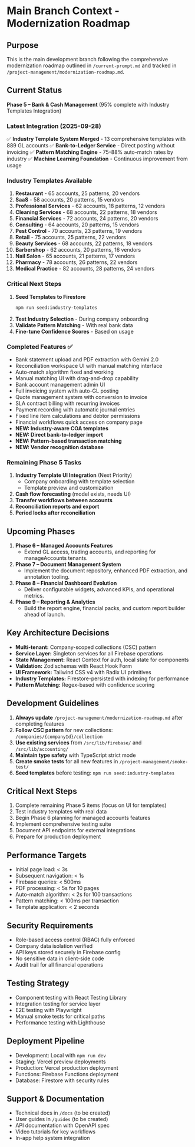 # Main Branch Context - Modernization Roadmap

## Purpose
This is the main development branch following the comprehensive modernization roadmap outlined in `/current-prompt.md` and tracked in `/project-management/modernization-roadmap.md`.

## Current Status
**Phase 5 – Bank & Cash Management** (95% complete with Industry Templates Integration)

### Latest Integration (2025-09-28)
✅ **Industry Template System Merged** - 13 comprehensive templates with 889 GL accounts
✅ **Bank-to-Ledger Service** - Direct posting without invoicing
✅ **Pattern Matching Engine** - 75-88% auto-match rates by industry
✅ **Machine Learning Foundation** - Continuous improvement from usage

### Industry Templates Available
1. **Restaurant** - 65 accounts, 25 patterns, 20 vendors
2. **SaaS** - 58 accounts, 20 patterns, 15 vendors
3. **Professional Services** - 62 accounts, 18 patterns, 12 vendors
4. **Cleaning Services** - 68 accounts, 22 patterns, 18 vendors
5. **Financial Services** - 72 accounts, 24 patterns, 20 vendors
6. **Consulting** - 64 accounts, 20 patterns, 15 vendors
7. **Pest Control** - 70 accounts, 23 patterns, 19 vendors
8. **Retail** - 75 accounts, 25 patterns, 22 vendors
9. **Beauty Services** - 68 accounts, 22 patterns, 18 vendors
10. **Barbershop** - 62 accounts, 20 patterns, 16 vendors
11. **Nail Salon** - 65 accounts, 21 patterns, 17 vendors
12. **Pharmacy** - 78 accounts, 26 patterns, 22 vendors
13. **Medical Practice** - 82 accounts, 28 patterns, 24 vendors

### Critical Next Steps
1. **Seed Templates to Firestore**
   ```bash
   npm run seed:industry-templates
   ```
2. **Test Industry Selection** - During company onboarding
3. **Validate Pattern Matching** - With real bank data
4. **Fine-tune Confidence Scores** - Based on usage

### Completed Features ✅
- Bank statement upload and PDF extraction with Gemini 2.0
- Reconciliation workspace UI with manual matching interface
- Auto-match algorithm fixed and working
- Manual matching UI with drag-and-drop capability
- Bank account management admin UI
- Full invoicing system with auto-GL posting
- Quote management system with conversion to invoice
- SLA contract billing with recurring invoices
- Payment recording with automatic journal entries
- Fixed line item calculations and debtor permissions
- Financial workflows quick access on company page
- **NEW: Industry-aware COA templates**
- **NEW: Direct bank-to-ledger import**
- **NEW: Pattern-based transaction matching**
- **NEW: Vendor recognition database**

### Remaining Phase 5 Tasks
1. **Industry Template UI Integration** (Next Priority)
   - Company onboarding with template selection
   - Template preview and customization
2. **Cash flow forecasting** (model exists, needs UI)
3. **Transfer workflows between accounts**
4. **Reconciliation reports and export**
5. **Period locks after reconciliation**

## Upcoming Phases
1. **Phase 6 – Managed Accounts Features**
   - Extend GL access, trading accounts, and reporting for manageAccounts tenants.
2. **Phase 7 – Document Management System**
   - Implement the document repository, enhanced PDF extraction, and annotation tooling.
3. **Phase 8 – Financial Dashboard Evolution**
   - Deliver configurable widgets, advanced KPIs, and operational metrics.
4. **Phase 9 – Reporting & Analytics**
   - Build the report engine, financial packs, and custom report builder ahead of launch.

## Key Architecture Decisions
- **Multi-tenant:** Company-scoped collections (CSC) pattern
- **Service Layer:** Singleton services for all Firebase operations
- **State Management:** React Context for auth, local state for components
- **Validation:** Zod schemas with React Hook Form
- **UI Framework:** Tailwind CSS v4 with Radix UI primitives
- **Industry Templates:** Firestore-persisted with indexing for performance
- **Pattern Matching:** Regex-based with confidence scoring

## Development Guidelines
1. **Always update** `/project-management/modernization-roadmap.md` after completing features
2. **Follow CSC pattern** for new collections: `/companies/{companyId}/collection`
3. **Use existing services** from `/src/lib/firebase/` and `/src/lib/accounting/`
4. **Maintain type safety** with TypeScript strict mode
5. **Create smoke tests** for all new features in `/project-management/smoke-test/`
6. **Seed templates** before testing: `npm run seed:industry-templates`

## Critical Next Steps
1. Complete remaining Phase 5 items (focus on UI for templates)
2. Test industry templates with real data
3. Begin Phase 6 planning for managed accounts features
4. Implement comprehensive testing suite
5. Document API endpoints for external integrations
6. Prepare for production deployment

## Performance Targets
- Initial page load: < 3s
- Subsequent navigation: < 1s
- Firebase queries: < 500ms
- PDF processing: < 5s for 10 pages
- Auto-match algorithm: < 2s for 100 transactions
- Pattern matching: < 100ms per transaction
- Template application: < 2 seconds

## Security Requirements
- Role-based access control (RBAC) fully enforced
- Company data isolation verified
- API keys stored securely in Firebase config
- No sensitive data in client-side code
- Audit trail for all financial operations

## Testing Strategy
- Component testing with React Testing Library
- Integration testing for service layer
- E2E testing with Playwright
- Manual smoke tests for critical paths
- Performance testing with Lighthouse

## Deployment Pipeline
- Development: Local with `npm run dev`
- Staging: Vercel preview deployments
- Production: Vercel production deployment
- Functions: Firebase Functions deployment
- Database: Firestore with security rules

## Support & Documentation
- Technical docs in `/docs` (to be created)
- User guides in `/guides` (to be created)
- API documentation with OpenAPI spec
- Video tutorials for key workflows
- In-app help system integration